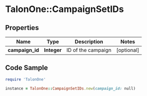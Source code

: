 # TalonOne::CampaignSetIDs

## Properties

Name | Type | Description | Notes
------------ | ------------- | ------------- | -------------
**campaign_id** | **Integer** | ID of the campaign | [optional] 

## Code Sample

```ruby
require 'TalonOne'

instance = TalonOne::CampaignSetIDs.new(campaign_id: null)
```


